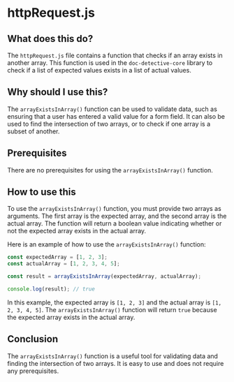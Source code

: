 
  
   # **httpRequest.js**

## What does this do?

The `httpRequest.js` file contains a function that checks if an array exists in another array. This function is used in the `doc-detective-core` library to check if a list of expected values exists in a list of actual values.

## Why should I use this?

The `arrayExistsInArray()` function can be used to validate data, such as ensuring that a user has entered a valid value for a form field. It can also be used to find the intersection of two arrays, or to check if one array is a subset of another.

## Prerequisites

There are no prerequisites for using the `arrayExistsInArray()` function.

## How to use this

To use the `arrayExistsInArray()` function, you must provide two arrays as arguments. The first array is the expected array, and the second array is the actual array. The function will return a boolean value indicating whether or not the expected array exists in the actual array.

Here is an example of how to use the `arrayExistsInArray()` function:

```javascript
const expectedArray = [1, 2, 3];
const actualArray = [1, 2, 3, 4, 5];

const result = arrayExistsInArray(expectedArray, actualArray);

console.log(result); // true
```

In this example, the expected array is `[1, 2, 3]` and the actual array is `[1, 2, 3, 4, 5]`. The `arrayExistsInArray()` function will return `true` because the expected array exists in the actual array.

## Conclusion

The `arrayExistsInArray()` function is a useful tool for validating data and finding the intersection of two arrays. It is easy to use and does not require any prerequisites.
  
  